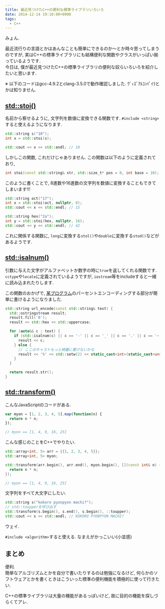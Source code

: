 ```yaml
---
title: 最近見つけたC++の便利な標準ライブラリいろいろ
date: 2014-12-14 19:10:00+0900
tags:
  - C++
---
```


みょん.

最近流行りの言語とかはあんなことも簡単にできるのか〜とか時々思ってしまうのですが, 実はC++の標準ライブラリにも結構便利な関数やクラスがいっぱい揃っているようです.  
今日は, 僕が最近見つけたC++の標準ライブラリの便利な奴らいろいろを紹介したいと思います.

※ 以下のコードはgcc-4.9.2とclang-3.5.0で動作確認しました. ｳﾞｨｽﾞｱﾙｺﾝﾊﾟｲﾗとかは知りません.

<!--more-->

## [std::stoi()](http://en.cppreference.com/w/cpp/string/basic_string/stol)

名前から察せるように, 文字列を数値に変換できる関数です. `#include <string>`すると使えるようになります.

```cpp
std::string s("10");
int x = std::stoi(s);

std::cout << x << std::endl; // 10
```

しかしこの関数, これだけじゃありません. この関数は以下のように定義されており,

```cpp
int stoi(const std::string& str, std::size_t* pos = 0, int base = 10);
```

このように書くことで, 8進数や16進数の文字列を数値に変換することもできてしまいます!!!

```cpp
std::string oct("17");
int x = std::stoi(oct, nullptr, 8);
std::cout << x << std::endl; // 15

std::string hex("2a");
int y = std::stoi(hex, nullptr, 16);
std::cout << y << std::endl; // 42
```

これに関係する関数に, `long`に変換する`stol()`や`double`に変換する`stod()`などがあるようです.

## [std::isalnum()](http://en.cppreference.com/w/cpp/locale/isalnum)

引数に与えた文字がアルファベットか数字の時に`true`を返してくれる関数です. `cctype`や`locale`に定義されているようですが, `iostream`等をincludeすると一緒に読み込まれたりします.

この関数のおかげで, [某プログラム](https://github.com/Tosainu/twitpp/blob/3b5069e328452917ea0153c9dd12fd86358e462f/util/util.cc#L66-L80)のパーセントエンコーディングする部分が簡単に書けるようになりました.

```cpp
std::string url_encode(const std::string& text) {
  std::ostringstream result;
  result.fill('0');
  result << std::hex << std::uppercase;

  for (auto&& c : text) {
    if (std::isalnum(c) || c == '-' || c == '_' || c == '.' || c == '~') {
      result << c;
    } else {
      // ここのキャストもっと綺麗に書けないかな
      result << '%' << std::setw(2) << static_cast<int>(static_cast<unsigned char>(c));
    }
  }

  return result.str();
}
```

## [std::transform()](http://en.cppreference.com/w/cpp/algorithm/transform)

こんなJavaScriptのコードがある.

```javascript
var myon = [1, 2, 3, 4, 5].map(function(n) {
  return n * n;
});

// myon == [1, 4, 9, 16, 25]
```

こんな感じのことをC++でやりたい.

```cpp
std::array<int, 5> arr = {{1, 2, 3, 4, 5}};
std::array<int, 5> myon;

std::transform(arr.begin(), arr.end(), myon.begin(), [](const int& n) {
  return n * n;
});

// myon == [1, 4, 9, 16, 25]
```

文字列をすべて大文字にしたい.

```cpp
std::string s("kokoro pyonpyon machi?");
// std::toupperを呼び出す
std::transform(s.begin(), s.end(), s.begin(), ::toupper);
std::cout << s << std::endl; // KOKORO PYONPYON MACHI?
```

ウェイ.

`#include <algorithm>`すると使える. なまえがかっこいい(小並感)

## まとめ

便利.  
簡単なアルゴリズムとかを自分で書いたりするのは勉強になるけど, 何らかのソフトウェアとかを書くときはこういった標準の便利機能を積極的に使って行きたい.

C++の標準ライブラリは大量の機能があるっぽいけど, 故に目的の機能を探しづらくてアレ.
